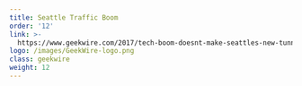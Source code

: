 ```yaml
---
title: Seattle Traffic Boom
order: '12'
link: >-
  https://www.geekwire.com/2017/tech-boom-doesnt-make-seattles-new-tunnel-good-investment/
logo: /images/GeekWire-logo.png
class: geekwire
weight: 12
---
```



